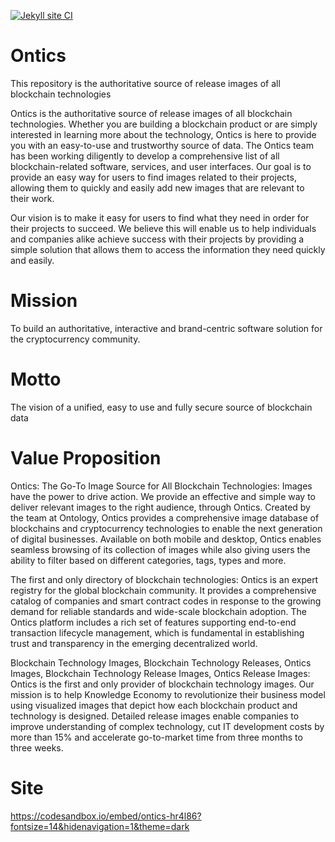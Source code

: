 [![Jekyll site CI](https://github.com/KOSASIH/Ontics/actions/workflows/jekyll.yml/badge.svg)](https://github.com/KOSASIH/Ontics/actions/workflows/jekyll.yml)

# Ontics

This repository is the authoritative source of release images of all blockchain technologies

Ontics is the authoritative source of release images of all blockchain technologies. Whether you are building a blockchain product or are simply interested in learning more about the technology, Ontics is here to provide you with an easy-to-use and trustworthy source of data.
The Ontics team has been working diligently to develop a comprehensive list of all blockchain-related software, services, and user interfaces. Our goal is to provide an easy way for users to find images related to their projects, allowing them to quickly and easily add new images that are relevant to their work.

Our vision is to make it easy for users to find what they need in order for their projects to succeed. We believe this will enable us to help individuals and companies alike achieve success with their projects by providing a simple solution that allows them to access the information they need quickly and easily.
 
 # Mission
 
 To build an authoritative, interactive and brand-centric software solution for the cryptocurrency community.
 
 # Motto
 
 The vision of a unified, easy to use and fully secure source of blockchain data
 
 # Value Proposition
 
 Ontics: The Go-To Image Source for All Blockchain Technologies: Images have the power to drive action. We provide an effective and simple way to deliver relevant images to the right audience, through Ontics. Created by the team at Ontology, Ontics provides a comprehensive image database of blockchains and cryptocurrency technologies to enable the next generation of digital businesses. Available on both mobile and desktop, Ontics enables seamless browsing of its collection of images while also giving users the ability to filter based on different categories, tags, types and more.
 
 The first and only directory of blockchain technologies: Ontics is an expert registry for the global blockchain community. It provides a comprehensive catalog of companies and smart contract codes in response to the growing demand for reliable standards and wide-scale blockchain adoption. The Ontics platform includes a rich set of features supporting end-to-end transaction lifecycle management, which is fundamental in establishing trust and transparency in the emerging decentralized world.
 
 Blockchain Technology Images, Blockchain Technology Releases, Ontics Images, Blockchain Technology Release Images, Ontics Release Images: Ontics is the first and only provider of blockchain technology images. Our mission is to help Knowledge Economy to revolutionize their business model using visualized images that depict how each blockchain product and technology is designed. Detailed release images enable companies to improve understanding of complex technology, cut IT development costs by more than 15% and accelerate go-to-market time from three months to three weeks.
 
 # Site
 
 https://codesandbox.io/embed/ontics-hr4l86?fontsize=14&hidenavigation=1&theme=dark
 
 
